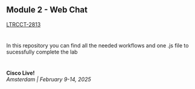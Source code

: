## Module 2 - Web Chat

[LTRCCT-2813](https://www.ciscolive.com/emea/learn/session-catalog.html?search=Mastering%20Demo-Driven%20Customer%20Journeys%20with%20Webex%20Customer%20Experience#/)
#
In this repository you can find all the needed workflows and one .js file to sucessfully complete the lab
#
**Cisco Live!**\
_Amsterdam | February 9-14, 2025_
